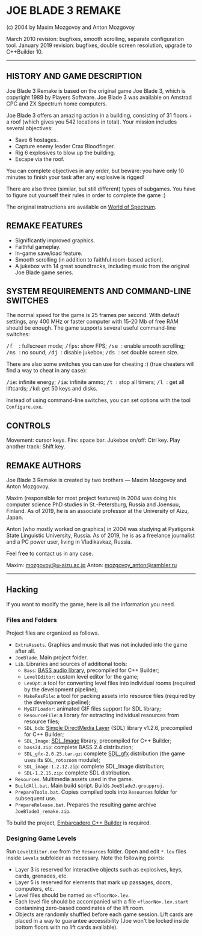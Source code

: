# JOE BLADE 3 REMAKE
(c) 2004 by Maxim Mozgovoy and Anton Mozgovoy

March 2010 revision: bugfixes, smooth scrolling, separate configuration tool.
January 2019 revision: bugfixes, double screen resolution, upgrade to C++Builder 10.

-------------------------------------------------

## HISTORY AND GAME DESCRIPTION

Joe Blade 3 Remake is based on the original game Joe Blade 3, which is copyright 1989 by Players Software. Joe Blade 3 was available on Amstrad CPC and ZX Spectrum home computers.

Joe Blade 3 offers an amazing action in a building, consisting of 31 floors + a roof (which gives you 542 locations in total). Your mission includes several objectives:

- Save 6 hostages.
- Capture enemy leader Crax Bloodfinger.
- Rig 6 explosives to blow up the building.
- Escape via the roof.

You can complete objectives in any order, but beware: you have only 10 minutes to finish your task after any explosive is rigged!

There are also three (similar, but still different) types of subgames. You have to figure out yourself their rules in order to complete the game :)

The original instructions are available on [World of Spectrum](http://www.worldofspectrum.org/pub/sinclair/games-info/j/JoeBladeIII.txt).

## REMAKE FEATURES

- Significantly improved graphics.
- Faithful gameplay.
- In-game save/load feature.
- Smooth scrolling (in addition to faithful room-based action).
- A jukebox with 14 great soundtracks, including music from the original Joe Blade game series.

## SYSTEM REQUIREMENTS AND COMMAND-LINE SWITCHES

The normal speed for the game is 25 frames per second. With default settings, any 400 MHz or faster computer with 15-20 Mb of free RAM should be enough. The game supports several useful command-line switches:

<tt>/f&nbsp;&nbsp;</tt>: fullscreen mode;
<tt>/fps</tt>: show FPS;
<tt>/se&nbsp;</tt>: enable smooth scrolling;
<tt>/ns&nbsp;</tt>: no sound;
<tt>/dj&nbsp;</tt>: disable jukebox;
<tt>/ds&nbsp;</tt>: set double screen size.

There are also some switches you can use for cheating :) (true cheaters will find a way to cheat in any case):

<tt>/ie</tt>: infinite energy;
<tt>/ia</tt>: infinite ammo;
<tt>/t&nbsp;</tt>: stop all timers;
<tt>/l&nbsp;</tt>: get all liftcards;
<tt>/kd</tt>: get 50 keys and disks.

Instead of using command-line switches, you can set options with the tool `Configure.exe`.

## CONTROLS

Movement: cursor keys.
Fire: space bar.
Jukebox on/off: Ctrl key.
Play another track: Shift key.

## REMAKE AUTHORS

Joe Blade 3 Remake is created by two brothers &mdash; Maxim Mozgovoy and Anton Mozgovoy.

Maxim (responsible for most project features) in 2004 was doing his computer science PhD studies in St.-Petersburg, Russia and Joensuu, Finland. As of 2019, he is an associate professor at the University of Aizu, Japan.

Anton (who mostly worked on graphics) in 2004 was studying at Pyatigorsk State Linguistic University, Russia. As of 2019, he is as a freelance journalist and a PC power user, living in Vladikavkaz, Russia.

Feel free to contact us in any case.

Maxim: mozgovoy@u-aizu.ac.jp
Anton: mozgovoy_anton@rambler.ru

-------------------------------------------------

## Hacking

If you want to modify the game, here is all the information you need.

### Files and Folders

Project files are organized as follows.

- `ExtraAssets`. Graphics and music that was not included into the game after all.
- `JoeBlade`. Main project folder.
- `Lib`. Libraries and sources of additional tools:
    * `Bass`: [BASS audio library](http://www.un4seen.com/), precompiled for C++ Builder;
    * `LevelEditor`: custom level editor for the game;
    * `LevOpt`: a tool for converting level files into individual rooms (required by the development pipeline); 
    * `MakeResFile`: a tool for packing assets into resource files (required by the development pipeline);
    * `MyGIFLoader`: animated GIF files support for SDL library;
    * `ResourceFile`: a library for extracting individual resources from resource files;
    * `SDL_bcb`: [Simple DirectMedia Layer](https://www.libsdl.org/) (SDL) library v1.2.6, precompiled for C++ Builder;
    *  `SDL_Image`: [SDL_Image](https://www.libsdl.org/projects/SDL_image/) library, precompiled for C++ Builder;
    * `bass24.zip`: complete BASS 2.4 distribution;
    * `SDL_gfx-2.0.25.tar.gz`: complete [SDL_gfx](http://www.ferzkopp.net/wordpress/2016/01/02/sdl_gfx-sdl2_gfx/) distribution (the game uses its `SDL_rotozoom` module);
    * `SDL_image-1.2.12.zip`: complete SDL_Image distribution;  
    * `SDL-1.2.15.zip`: complete SDL distribution.
- `Resources`. Multimedia assets used in the game.
- `BuildAll.bat`. Main build script. Builds `JoeBlade3.groupproj`.
- `PrepareTools.bat`. Copies compiled tools into `Resources` folder for subsequent use.
- `PrepareRelease.bat`. Prepares the resulting game archive `JoeBlade3_remake.zip`.

To build the project, [Embarcadero C++ Builder](https://www.embarcadero.com/ru/products/cbuilder/starter) is required.

### Designing Game Levels

Run `LevelEditor.exe` from the `Resources` folder. Open and edit `*.lev` files inside `Levels` subfolder as necessary. Note the following points:

- Layer 3 is reserved for interactive objects such as explosives, keys, cards, grenades, etc.
- Layer 5 is reserved for elements that mark up passages, doors, computers, etc.
- Level files should be named as `<floorNo>.lev`.
- Each level file should be accompanied with a file `<floorNo>.lev.start` contanining zero-based coordinates of the lift room.
- Objects are randomly shuffled before each game session. Lift cards are placed in a way to guarantee accessibility (Joe won't be locked inside bottom floors with no lift cards available). 